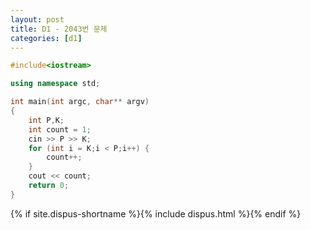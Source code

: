 ```yaml
---
layout: post
title: D1 - 2043번 문제
categories: [d1]
---
```


```cpp
#include<iostream>

using namespace std;

int main(int argc, char** argv)
{
	int P,K;
	int count = 1;
	cin >> P >> K;
	for (int i = K;i < P;i++) {
		count++;
	}
	cout << count;
	return 0;
}
```

{% if site.dispus-shortname %}{% include dispus.html %}{% endif %}